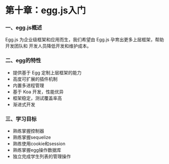 # 第十章：egg.js入门

### 一、egg.js概述

Egg.js 为企业级框架和应用而生，我们希望由 Egg.js 孕育出更多上层框架，帮助开发团队和
开发人员降低开发和维护成本。

### 二、egg的特性

* 提供基于 Egg 定制上层框架的能力
* 高度可扩展的插件机制
* 内置多进程管理
* 基于 Koa 开发，性能优异
* 框架稳定，测试覆盖率高
* 渐进式开发

### 三、学习目标

* 熟练掌握控制器
* 熟练掌握sequelize
* 熟练使用cookie和session
* 熟练掌握egg操作数据库
* 独立完成学生列表的管理操作